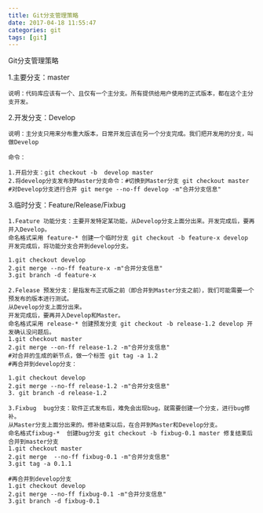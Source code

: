 ```yaml
---
title: Git分支管理策略
date: 2017-04-18 11:55:47
categories: git
tags: [git]
---
```


Git分支管理策略

1.主要分支：master

	说明：代码库应该有一个、且仅有一个主分支。所有提供给用户使用的正式版本，都在这个主分支开发。

2.开发分支：Develop

	说明：主分支只用来分布重大版本，日常开发应该在另一个分支完成。我们把开发用的分支，叫做Develop

	命令：

	1.开启分支：git checkout -b  develop master
	2.将develop分支发布到Master分支命令：#切换到Master分支 git checkout master 
	#对Develop分支进行合并 git merge --no-ff develop -m"合并分支信息"

3.临时分支：Feature/Release/Fixbug

	1.Feature 功能分支：主要开发特定某功能，从Develop分支上面分出来。开发完成后，要再并入Develop。 
	命名格式采用 feature-* 创建一个临时分支 git checkout -b feature-x develop 
	开发完成后，将功能分支合并到develop分支。 

	1.git checkout develop  
	2.git merge --no-ff feature-x -m"合并分支信息" 
	3.git branch -d feature-x

	2.Felease 预发分支：是指发布正式版之前（即合并到Master分支之前），我们可能需要一个预发布的版本进行测试。
	从Develop分支上面分出来。
	开发完成后，要再并入Develop和Master。
	命名格式采用 release-* 创建预发分支 git checkout -b release-1.2 develop 开发确认没问题后。 
	1.git checkout master 
	2.git merge --on-ff release-1.2 -m"合并分支信息" 
	#对合并的生成的新节点，做一个标签 git tag -a 1.2  
	#再合并到develop分支： 

	1.git checkout develop  
	2.git merge --no-ff release-1.2 -m"合并分支信息" 
	3. git branch -d release-1.2

	3.Fixbug  bug分支：软件正式发布后，难免会出现bug，就需要创建一个分支，进行bug修补。
	从Master分支上面分出来的。修补结束以后，在合并到Master和Develop分支。
	命名格式fixbug-*  创建bug分支 git checkout -b fixbug-0.1 master 修复结束后 合并到master分支 
	1.git checkout master 
	2.git merge  --no-ff fixbug-0.1 -m"合并分支信息"  
	3.git tag -a 0.1.1 

	#再合并到develop分支 
	1.git checkout develop 
	2.git merge --no-ff fixbug-0.1 -m"合并分支信息" 
	3.git branch -d fixbug-0.1	

